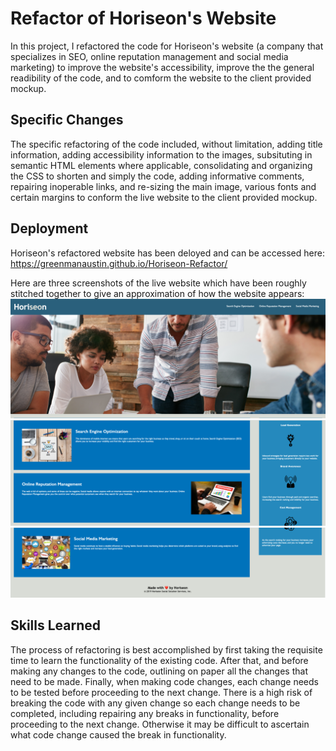 # Refactor of Horiseon's Website

In this project, I refactored the code for Horiseon's website (a company that specializes in SEO, online reputation management and social media marketing) to improve the website's accessibility, improve the the general readibility of the code, and to comform the website to the client provided mockup.    

## Specific Changes

The specific refactoring of the code included, without limitation, adding title information, adding accessibility information to the images, subsituting in semantic HTML elements where applicable, consolidating and organizing the CSS to shorten and simply the code, adding informative comments, repairing inoperable links, and re-sizing the main image, various fonts and certain margins to conform the live website to the client provided mockup.  

## Deployment

Horiseon's refactored website has been deloyed and can be accessed here: https://greenmanaustin.github.io/Horiseon-Refactor/

Here are three screenshots of the live website which have been roughly stitched together to give an approximation of how the website appears:
![This is the top of the website](./assets/images/screenshot1.png)
![This is the middle of the website](./assets/images/screenshot2.png)
![This is the bottom of the website](./assets/images/screenshot3.png)

## Skills Learned

The process of refactoring is best accomplished by first taking the requisite time to learn the functionality of the existing code.  After that, and before making any changes to the code, outlining on paper all the changes that need to be made.  Finally, when making code changes, each change needs to be tested before proceeding to the next change.  There is a high risk of breaking the code with any given change so each change needs to be completed, including repairing any breaks in functionality, before proceeding to the next change.  Otherwise it may be difficult to ascertain what code change caused the break in functionality.  

